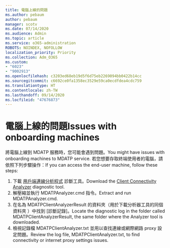 ```yaml
---
title: 電腦上線的問題
ms.author: pebaum
author: pebaum
manager: scotv
ms.date: 07/14/2020
ms.audience: Admin
ms.topic: article
ms.service: o365-administration
ROBOTS: NOINDEX, NOFOLLOW
localization_priority: Priority
ms.collection: Adm_O365
ms.custom:
- "6023"
- "9002913"
ms.openlocfilehash: c3203ed68eb19d5f6d75eb2269094bb0422b14cc
ms.sourcegitcommit: c6692ce0fa1358ec3529e59ca0ecdfdea4cdc759
ms.translationtype: HT
ms.contentlocale: zh-TW
ms.lasthandoff: 09/14/2020
ms.locfileid: "47676873"
---
```

# <a name="issues-with-onboarding-machines"></a><span data-ttu-id="0d9ac-102">電腦上線的問題</span><span class="sxs-lookup"><span data-stu-id="0d9ac-102">Issues with onboarding machines</span></span>

<span data-ttu-id="0d9ac-103">將電腦上線到 MDATP 服務時，您可能會遇到問題。</span><span class="sxs-lookup"><span data-stu-id="0d9ac-103">You might have issues with onboarding machines to MDATP service.</span></span> <span data-ttu-id="0d9ac-104">若您想要存取終端使用者的電腦，請依照下列步驟操作：</span><span class="sxs-lookup"><span data-stu-id="0d9ac-104">If you can access the end-user machine, follow these steps:</span></span>

1. <span data-ttu-id="0d9ac-105">下載 [用戶端連線分析程式](https://aka.ms/mdatpanalyzer) 診斷工具。</span><span class="sxs-lookup"><span data-stu-id="0d9ac-105">Download the [Client Connectivity Analyzer](https://aka.ms/mdatpanalyzer) diagnostic tool.</span></span>
2. <span data-ttu-id="0d9ac-106">解壓縮並執行 MDATPAnalyzer.cmd 指令。</span><span class="sxs-lookup"><span data-stu-id="0d9ac-106">Extract and run MDATPAnalyzer.cmd.</span></span>
3. <span data-ttu-id="0d9ac-107">在名為 MDATPClientAnalyzerResult 的資料夾（用於下載分析器工具的同個資料夾 ）中找到 [診斷記錄]。</span><span class="sxs-lookup"><span data-stu-id="0d9ac-107">Locate the diagnostic log in the folder called MDATPClientAnalyzerResult, the same folder where the Analyzer tool is downloaded.</span></span>
4. <span data-ttu-id="0d9ac-108">檢視記錄檔 MDATPClientAnalyzer.txt 並用以查找連線或網際網路 proxy 設定問題。</span><span class="sxs-lookup"><span data-stu-id="0d9ac-108">Review the log file, MDATPClientAnalyzer.txt, to find connectivity or internet proxy settings issues.</span></span>